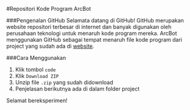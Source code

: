 #Repositori Kode Program ArcBot

###Pengenalan GitHub
Selamata datang di GitHub! GitHub merupakan website repositori terbesar di internet dan banyak digunakan oleh perusahaan teknologi untuk menaruh kode program mereka. ArcBot menggunakan GitHub sebagai tempat menaruh file kode program dari project yang sudah ada di [website](http://arcbot.duabelasmipa6.com/).

###Cara Menggunakan
1. Klik tombol `code`
2. Klik `Download ZIP`
3. Unzip file `.zip` yang sudah didownload
4. Penjelasan berikutnya ada di dalam folder project

Selamat bereksperimen!
